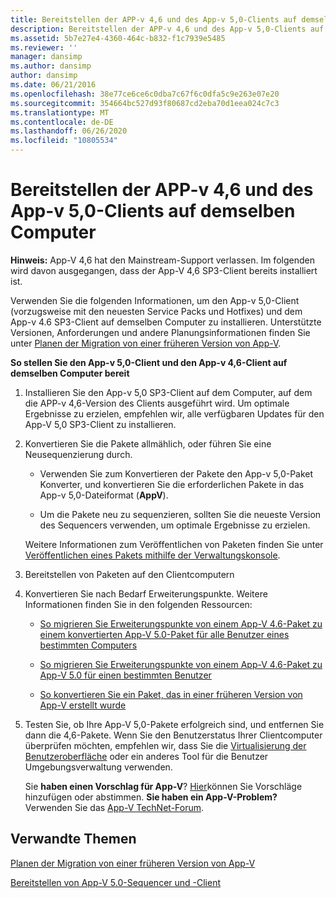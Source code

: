 ```yaml
---
title: Bereitstellen der APP-v 4,6 und des App-v 5,0-Clients auf demselben Computer
description: Bereitstellen der APP-v 4,6 und des App-v 5,0-Clients auf demselben Computer
ms.assetid: 5b7e27e4-4360-464c-b832-f1c7939e5485
ms.reviewer: ''
manager: dansimp
ms.author: dansimp
author: dansimp
ms.date: 06/21/2016
ms.openlocfilehash: 38e77ce6ce6c0dba7c67f6c0dfa5c9e263e07e20
ms.sourcegitcommit: 354664bc527d93f80687cd2eba70d1eea024c7c3
ms.translationtype: MT
ms.contentlocale: de-DE
ms.lasthandoff: 06/26/2020
ms.locfileid: "10805534"
---
```

# Bereitstellen der APP-v 4,6 und des App-v 5,0-Clients auf demselben Computer

**Hinweis:** App-V 4,6 hat den Mainstream-Support verlassen. Im folgenden wird davon ausgegangen, dass der App-V 4,6 SP3-Client bereits installiert ist.

Verwenden Sie die folgenden Informationen, um den App-v 5,0-Client (vorzugsweise mit den neuesten Service Packs und Hotfixes) und dem App-v 4.6 SP3-Client auf demselben Computer zu installieren. Unterstützte Versionen, Anforderungen und andere Planungsinformationen finden Sie unter [Planen der Migration von einer früheren Version von App-V](planning-for-migrating-from-a-previous-version-of-app-v.md).

**So stellen Sie den App-v 5,0-Client und den App-v 4,6-Client auf demselben Computer bereit**

1.  Installieren Sie den App-v 5,0 SP3-Client auf dem Computer, auf dem die APP-v 4,6-Version des Clients ausgeführt wird. Um optimale Ergebnisse zu erzielen, empfehlen wir, alle verfügbaren Updates für den App-V 5,0 SP3-Client zu installieren.

2.  Konvertieren Sie die Pakete allmählich, oder führen Sie eine Neusequenzierung durch.

    -   Verwenden Sie zum Konvertieren der Pakete den App-v 5,0-Paket Konverter, und konvertieren Sie die erforderlichen Pakete in das App-v 5,0-Dateiformat (**AppV**).

    -   Um die Pakete neu zu sequenzieren, sollten Sie die neueste Version des Sequencers verwenden, um optimale Ergebnisse zu erzielen.

    Weitere Informationen zum Veröffentlichen von Paketen finden Sie unter [Veröffentlichen eines Pakets mithilfe der Verwaltungskonsole](how-to-publish-a-package-by-using-the-management-console-50.md).

3.  Bereitstellen von Paketen auf den Clientcomputern

4.  Konvertieren Sie nach Bedarf Erweiterungspunkte. Weitere Informationen finden Sie in den folgenden Ressourcen:

    -   [So migrieren Sie Erweiterungspunkte von einem App-V 4.6-Paket zu einem konvertierten App-V 5.0-Paket für alle Benutzer eines bestimmten Computers](how-to-migrate-extension-points-from-an-app-v-46-package-to-a-converted-app-v-50-package-for-all-users-on-a-specific-computer.md)

    -   [So migrieren Sie Erweiterungspunkte von einem App-V 4.6-Paket zu App-V 5.0 für einen bestimmten Benutzer](how-to-migrate-extension-points-from-an-app-v-46-package-to-app-v-50-for-a-specific-user.md)

    -   [So konvertieren Sie ein Paket, das in einer früheren Version von App-V erstellt wurde](how-to-convert-a-package-created-in-a-previous-version-of-app-v.md)

5.  Testen Sie, ob Ihre App-V 5,0-Pakete erfolgreich sind, und entfernen Sie dann die 4,6-Pakete. Wenn Sie den Benutzerstatus Ihrer Clientcomputer überprüfen möchten, empfehlen wir, dass Sie die [Virtualisierung der Benutzeroberfläche](https://technet.microsoft.com/library/dn458947.aspx) oder ein anderes Tool für die Benutzer Umgebungsverwaltung verwenden.

    Sie **haben einen Vorschlag für App-V**? [Hier](http://appv.uservoice.com/forums/280448-microsoft-application-virtualization)können Sie Vorschläge hinzufügen oder abstimmen. **Sie haben ein App-V-Problem?** Verwenden Sie das [App-V TechNet-Forum](https://social.technet.microsoft.com/Forums/home?forum=mdopappv).

## Verwandte Themen


[Planen der Migration von einer früheren Version von App-V](planning-for-migrating-from-a-previous-version-of-app-v.md)

[Bereitstellen von App-V 5.0-Sequencer und -Client](deploying-the-app-v-50-sequencer-and-client.md)

 

 





